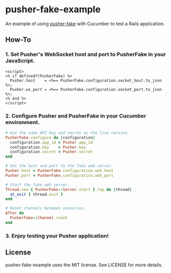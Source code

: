 # pusher-fake-example

An example of using [pusher-fake](https://github.com/tristandunn/pusher-fake) with Cucumber to test a Rails application.

## How-To

### 1. Set Pusher's WebSocket host and port to PusherFake in your JavaScript.

```erb
<script>
<% if defined?(PusherFake) %>
  Pusher.host    = <%== PusherFake.configuration.socket_host.to_json %>;
  Pusher.ws_port = <%== PusherFake.configuration.socket_port.to_json %>;
<% end %>
</script>
```

### 2. Configure Pusher and PusherFake in your Cucumber environment.

```ruby
# Use the same API key and secret as the live version.
PusherFake.configure do |configuration|
  configuration.app_id = Pusher.app_id
  configuration.key    = Pusher.key
  configuration.secret = Pusher.secret
end

# Set the host and port to the fake web server.
Pusher.host = PusherFake.configuration.web_host
Pusher.port = PusherFake.configuration.web_port

# Start the fake web server.
Thread.new { PusherFake::Server.start }.tap do |thread|
  at_exit { thread.exit }
end

# Reset channels between scenarios.
After do
  PusherFake::Channel.reset
end
```

### 3. Enjoy testing your Pusher application!

## License

pusher-fake-example uses the MIT license. See LICENSE for more details.
